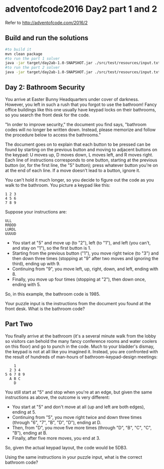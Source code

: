 # adventofcode2016 Day2 part 1 and 2
Refer to http://adventofcode.com/2016/2

## Build and run the solutions
```bash
#to build it
mvn clean package
#to run the part 1 solver
java -jar target/day2ab-1.0-SNAPSHOT.jar ./src/test/resources/input.txt false
#to run the part 2 solver
java -jar target/day2ab-1.0-SNAPSHOT.jar ./src/test/resources/input.txt true
```

## Day 2: Bathroom Security

You arrive at Easter Bunny Headquarters under cover of darkness. However, you left in such a rush that you forgot to use the bathroom! Fancy office buildings like this one usually have keypad locks on their bathrooms, so you search the front desk for the code.

"In order to improve security," the document you find says, "bathroom codes will no longer be written down. Instead, please memorize and follow the procedure below to access the bathrooms."

The document goes on to explain that each button to be pressed can be found by starting on the previous button and moving to adjacent buttons on the keypad: U moves up, D moves down, L moves left, and R moves right. Each line of instructions corresponds to one button, starting at the previous button (or, for the first line, the "5" button); press whatever button you're on at the end of each line. If a move doesn't lead to a button, ignore it.

You can't hold it much longer, so you decide to figure out the code as you walk to the bathroom. You picture a keypad like this:

    1 2 3
    4 5 6
    7 8 9

Suppose your instructions are:

    ULL
    RRDDD
    LURDL
    UUUUD

 -    You start at "5" and move up (to "2"), left (to "1"), and left (you can't, and stay on "1"), so the first button is 1.
 -    Starting from the previous button ("1"), you move right twice (to "3") and then down three times (stopping at "9" after two moves and ignoring the third), ending up with 9.
 -    Continuing from "9", you move left, up, right, down, and left, ending with 8.
 -    Finally, you move up four times (stopping at "2"), then down once, ending with 5.

So, in this example, the bathroom code is 1985.

Your puzzle input is the instructions from the document you found at the front desk. What is the bathroom code?

## Part Two

You finally arrive at the bathroom (it's a several minute walk from the lobby so visitors can behold the many fancy conference rooms and water coolers on this floor) and go to punch in the code. Much to your bladder's dismay, the keypad is not at all like you imagined it. Instead, you are confronted with the result of hundreds of man-hours of bathroom-keypad-design meetings:

        1
      2 3 4
    5 6 7 8 9
      A B C
        D

You still start at "5" and stop when you're at an edge, but given the same instructions as above, the outcome is very different:

 -    You start at "5" and don't move at all (up and left are both edges), ending at 5.
 -    Continuing from "5", you move right twice and down three times (through "6", "7", "B", "D", "D"), ending at D.
 -    Then, from "D", you move five more times (through "D", "B", "C", "C", "B"), ending at B.
 -    Finally, after five more moves, you end at 3.

So, given the actual keypad layout, the code would be 5DB3.

Using the same instructions in your puzzle input, what is the correct bathroom code?
